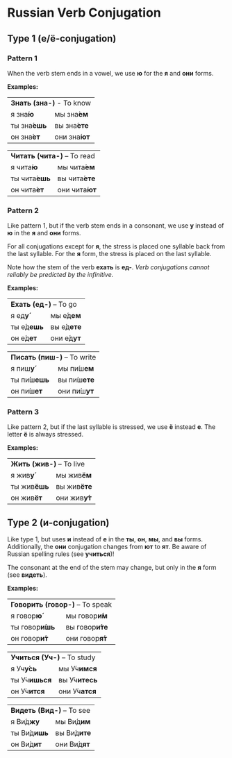 # Russian Verb Conjugation

## Type 1 (е/ё-conjugation)

### Pattern 1

When the verb stem ends in a vowel, we use **ю** for the **я** and **они** forms.

**Examples:**

<table>
  <tr>
    <td colspan="2"><b>Знать (зна-)</b> - To know</td>
  </tr>
  <tr>
    <td>я зна́<b>ю</b></td>
    <td>мы зна́<b>ем</b></td>
  </tr>
  <tr>
    <td>ты зна́<b>ешь</b></td>
    <td>вы зна́<b>ете</b></td>
  </tr>
  <tr>
    <td>он зна́<b>ет</b></td>
    <td>они зна́<b>ют</b></td>
  </tr>
</table>

<table>
  <tr>
    <td colspan="2"><b>Читать (чита-)</b> – To read</td>
  </tr>
  <tr>
    <td>я чита́<b>ю</b></td>
    <td>мы чита́<b>ем</b></td>
  </tr>
  <tr>
    <td>ты чита́<b>ешь</b></td>
    <td>вы чита́<b>ете</b></td>
  </tr>
  <tr>
    <td>он чита́<b>ет</b></td>
    <td>они чита́<b>ют</b></td>
  </tr>
</table>


### Pattern 2

Like pattern 1, but if the verb stem ends in a consonant, we use **у** instead of **ю** in the **я** and **они** forms.

For all conjugations except for **я**, the stress is placed one syllable back from the last syllable. For the **я** form, the stress is placed on the last syllable.

Note how the stem of the verb **ехать** is **ед-**. *Verb conjugations cannot reliably be predicted by the infinitive.*

**Examples:**

<table>
  <tr>
    <td colspan="2"><b>Ехать (ед-)</b> – To go</td>
  </tr>
  <tr>
    <td>я ед<b>у́</b></td>
    <td>мы е́д<b>ем</b></td>
  </tr>
  <tr>
    <td>ты е́д<b>ешь</b></td>
    <td>вы е́д<b>ете</b></td>
  </tr>
  <tr>
    <td>он е́д<b>ет</b></td>
    <td>они е́д<b>ут</b></td>
  </tr>
</table>

<table>
  <tr>
    <td colspan="2"><b>Писать (пиш-)</b> – To write</td>
  </tr>
  <tr>
    <td>я пиш<b>у́</b></td>
    <td>мы пи́ш<b>ем</b></td>
  </tr>
  <tr>
    <td>ты пи́́ш<b>ешь</b></td>
    <td>вы пи́ш<b>ете</b></td>
  </tr>
  <tr>
    <td>он пи́ш<b>ет</b></td>
    <td>они пи́ш<b>ут</b></td>
  </tr>
</table>


### Pattern 3

Like pattern 2, but if the last syllable is stressed, we use **ё** instead **е**. The letter **ё** is always stressed.

**Examples:**

<table>
  <tr>
    <td colspan="2"><b>Жить (жив-)</b> – To live</td>
  </tr>
  <tr>
    <td>я жив<b>у́</b></td>
    <td>мы жив<b>ём</b></td>
  </tr>
  <tr>
    <td>ты жив<b>ёшь</b></td>
    <td>вы жив<b>ёте</b></td>
  </tr>
  <tr>
    <td>он жив<b>ёт</b></td>
    <td>они жив<b>у́т</b></td>
  </tr>
</table>


## Type 2 (и-conjugation)

Like type 1, but uses **и** instead of **е** in the **ты**, **он**, **мы**, and **вы** forms. Additionally, the **они** conjugation changes from **ют** to **ят**. Be aware of Russian spelling rules (see **учиться**)!

The consonant at the end of the stem may change, but only in the **я** form (see **видеть**).

**Examples:**

<table>
  <tr>
    <td colspan="2"><b>Говорить (говор-)</b> – To speak</td>
  </tr>
  <tr>
    <td>я говор<b>ю́</b></td>
    <td>мы говор<b>и́м</b></td>
  </tr>
  <tr>
    <td>ты говор<b>и́шь</b></td>
    <td>вы говор<b>и́те</b</td>
  </tr>
  <tr>
    <td>он говор<b>и́т</b></td>
    <td>они говор<b>я́т</b></td>
  </tr>
</table>

<table>
  <tr>
    <td colspan="2"><b>Учиться (Уч-)</b> – To study</td>
  </tr>
  <tr>
    <td>я Уч<b>у́сь</b></td>
    <td>мы У́ч<b>имся</b></td>
  </tr>
  <tr>
    <td>ты У́ч<b>ишься</b></td>
    <td>вы У́ч<b>итесь</b</td>
  </tr>
  <tr>
    <td>он У́ч<b>ится</b></td>
    <td>они У́ч<b>атся</b></td>
  </tr>
</table>

<table>
  <tr>
    <td colspan="2"><b>Видеть (Вид-)</b> – To see</td>
  </tr>
  <tr>
    <td>я Ви́д<b>жу</b></td>
    <td>мы Ви́д<b>им</b></td>
  </tr>
  <tr>
    <td>ты Ви́д<b>ишь</b></td>
    <td>вы Ви́д<b>ите</b</td>
  </tr>
  <tr>
    <td>он Ви́д<b>ит</b></td>
    <td>они Ви́д<b>ят</b></td>
  </tr>
</table>
